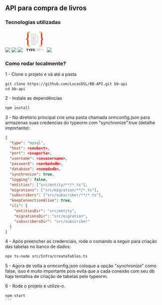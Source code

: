 ## API para compra de livros

### Tecnologias utilizadas

<img src="https://cdn.jsdelivr.net/gh/devicons/devicon/icons/typescript/typescript-plain.svg" width="70"/>
<img src="https://cdn.jsdelivr.net/gh/devicons/devicon/icons/express/express-original.svg" width="70"/>
<img src="https://cdn.jsdelivr.net/gh/devicons/devicon/icons/nodejs/nodejs-original.svg" width="70" />
<img src="./docs/typeormicon.png" width="70">
<img src="https://cdn.jsdelivr.net/gh/devicons/devicon/icons/mysql/mysql-plain-wordmark.svg" width="70" />

### Como rodar localmente?

1 - Clone o projeto e vá até a pasta

```git bash
git clone https://github.com/LucasDSL/BB-API.git bb-api
cd bb-api
```

2 - Instale as dependências

```bash
npm install
```

3 - No diretório principal crie uma pasta chamada ormconfig.json para armazenas suas credencias do typeorm com "synchronize":true (detalhe importante):

```json
{
  "type": "mysql",
  "host": <seuhost>,
  "port": <suaporta>,
  "username": <seuusername>,
  "password": <senhadodb>,
  "database": <nomedodb>,
  "synchronize": true,
  "logging": false,
  "entities": ["src/entity/**/*.ts"],
  "migrations": ["src/migration/**/*.ts"],
  "subscribers": ["src/subscriber/**/*.ts"],
  "keepConnectionAlive": true,
  "cli": {
    "entitiesDir": "src/entity",
    "migrationsDir": "src/migration",
    "subscribersDir": "src/subscriber"
  }
}
```

4 - Após preencher as credenciais, rode o comando a seguir para criação das tabelas no banco de dados:

```bash
npx ts-node src/Infra/createTables.ts
```

5 - Agora de volta a ormconfig.json coloque a opção "synchronize" como false, isso é muito importante pois evita que a cada conexão com seu db haja tentativa de criação de tabelas pelo typeorm.

6 - Rode o projeto e utilize-o.

````bash
npm start
```
